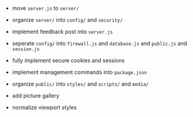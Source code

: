 
* move `server.js` to `server/`
* organize `server/` into `config/` and `security/`
* implement feedback post into `server.js`
* seperate `config/` into `firewall.js` and `database.js` and `public.js` and `session.js`
* fully implement secure cookies and sessions
* implement management commands into `package.json`
* organize `public/` into `styles/` and `scripts/` and `media/`

* add picture gallery
* normalize viewport styles